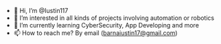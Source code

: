 - 👋 Hi, I’m @Iustin117
- 👀 I’m interested in all kinds of projects involving automation or robotics
- 🌱 I’m currently learning CyberSecurity, App Developing and more
- 📫 How to reach me? By email (barnaiustin17@gmail.com)

<!---
Iustin117/Iustin117 is a ✨ special ✨ repository because its `README.md` (this file) appears on your GitHub profile.
You can click the Preview link to take a look at your changes.
--->
